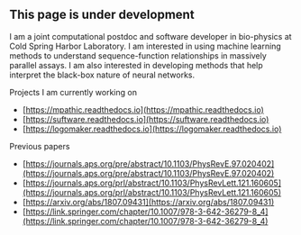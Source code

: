 ## This page is under development

I am a joint computational postdoc and software developer in bio-physics at Cold Spring Harbor Laboratory. I am interested in using machine learning methods to understand sequence-function relationships in massively parallel assays. I am also interested in developing methods that help interpret the black-box nature of neural networks. 

Projects I am currently working on

- [https://mpathic.readthedocs.io](https://mpathic.readthedocs.io)
- [https://suftware.readthedocs.io](https://suftware.readthedocs.io)
- [https://logomaker.readthedocs.io](https://logomaker.readthedocs.io)

Previous papers

- [https://journals.aps.org/pre/abstract/10.1103/PhysRevE.97.020402](https://journals.aps.org/pre/abstract/10.1103/PhysRevE.97.020402)
- [https://journals.aps.org/prl/abstract/10.1103/PhysRevLett.121.160605](https://journals.aps.org/prl/abstract/10.1103/PhysRevLett.121.160605)
- [https://arxiv.org/abs/1807.09431](https://arxiv.org/abs/1807.09431)
- [https://link.springer.com/chapter/10.1007/978-3-642-36279-8_4](https://link.springer.com/chapter/10.1007/978-3-642-36279-8_4)
